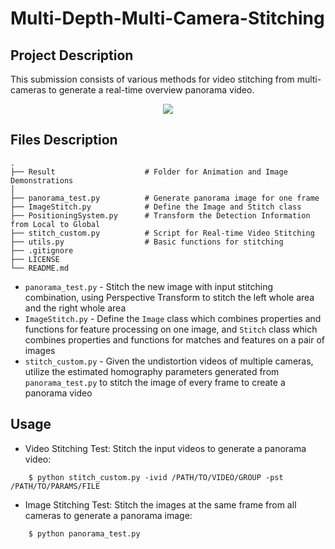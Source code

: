 # Multi-Depth-Multi-Camera-Stitching

## Project Description

This submission consists of various methods for video stitching from multi-cameras to generate a real-time overview panorama video. 

<div align=center>
<img src="https://github.com/Kyle-Xu001/Multi-Depth-Multi-Camera-Stitching/blob/main/Result/panaroma.gif" controls="controls" muted="muted"/>
</div>

## Files Description
    .
    ├── Result                    # Folder for Animation and Image Demonstrations
    │ 
    ├── panorama_test.py          # Generate panorama image for one frame
    ├── ImageStitch.py            # Define the Image and Stitch class
    ├── PositioningSystem.py      # Transform the Detection Information from Local to Global
    ├── stitch_custom.py          # Script for Real-time Video Stitching
    ├── utils.py                  # Basic functions for stitching
    ├── .gitignore
    ├── LICENSE
    └── README.md

- `panorama_test.py` - Stitch the new image with input stitching combination, using Perspective Transform to stitch the left whole area and the right whole area
- `ImageStitch.py` - Define the `Image` class which combines properties and functions for feature processing on one image, and `Stitch` class which combines properties and functions for matches and features on a pair of images
- `stitch_custom.py` - Given the undistortion videos of multiple cameras, utilize the estimated homography parameters generated from `panorama_test.py` to stitch the image of every frame to create a panorama video

## Usage
- Video Stitching Test: Stitch the input videos to generate a panorama video:
```
    $ python stitch_custom.py -ivid /PATH/TO/VIDEO/GROUP -pst /PATH/TO/PARAMS/FILE
```
- Image Stitching Test: Stitch the images at the same frame from all cameras to generate a panorama image:
```
    $ python panorama_test.py
```